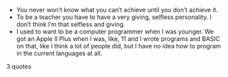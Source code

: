  - You never won’t know what you can’t achieve until you don’t achieve it.
 - To be a teacher you have to have a very giving, selfless personality. I don’t think I’m that selfless and giving.
 - I used to want to be a computer programmer when I was younger. We got an Apple II Plus when I was, like, 11 and I wrote programs and BASIC on that, like I think a lot of people did, but I have no idea how to program in the current languages at all.

3 quotes